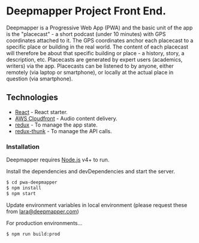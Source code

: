 # Deepmapper Project Front End.

Deepmapper is a Progressive Web App (PWA) and the basic unit of the app is the "placecast" - a short podcast (under 10 minutes) with GPS coordinates attached to it. 
The GPS coordinates anchor each placecast to a specific place or building in the real world. 
The content of each placecast will therefore be about that specific building or place - a history, story, a description, etc. 
Placecasts are generated by expert users (academics, writers) via the app. 
Placecasts can be listened to by anyone, either remotely (via laptop or smartphone), or locally at the actual place in question (via smartphone).  

## Technologies

* [React](https://reactjs.org/) - React starter.
* [AWS Cloudfront](https://aws.amazon.com/cloudfront/) -  Audio content delivery.
* [redux](https://redux.js.org) - To manage the app state.
* [redux-thunk](https://github.com/reduxjs/redux-thunk) - To manage the API calls.

### Installation

Deepmapper requires [Node.js](https://nodejs.org/) v4+ to run.

Install the dependencies and devDependencies and start the server.

```sh
$ cd pwa-deepmapper
$ npm install
$ npm start
```

Update environment variables in local environment (please request these from lara@deepmapper.com)

For production environments...

```sh
$ npm run build:prod
```

